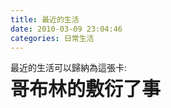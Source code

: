 ```yaml
---
title: 最近的生活
date: 2010-03-09 23:04:46
categories: 日常生活
---
```


  
最近的生活可以歸納為這張卡:  
<span style="font-size: 30px; "><span style="font-family: 新細明體; ">**哥布林的敷衍了事**</span></span>